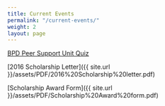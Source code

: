 ```yaml
---
title: Current Events
permalink: "/current-events/"
weight: 2
layout: page
---
```


[BPD Peer Support Unit Quiz](http://www.bostonpeersupportquiz.org/)

[2016 Scholarship Letter\]({{ site.url }}/assets/PDF/2016%20Scholarship%20letter.pdf)

[Scholarship Award Form\]({{ site.url }}/assets/PDF/Scholarship%20Award%20form.pdf)

